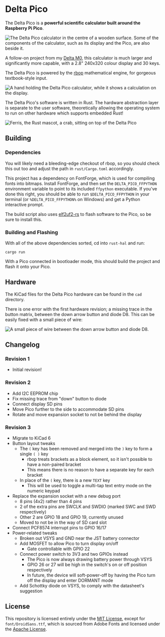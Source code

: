 # Delta Pico

The Delta Pico is a **powerful scientific calculator built around the Raspberry
Pi Pico**.

![The Delta Pico calculator in the centre of a wooden surface. Some of the
components of the calculator, such as its display and the Pico, are also beside
it.](img/table.jpg)

A follow-on project from my [Delta
M0](https://github.com/AaronC81/delta-m0), this calculator is much larger
and significantly more capable, with a 2.8" 240x320 colour display and 30 keys.

The Delta Pico is powered by the [rbop](https://github.com/AaronC81/rbop)
mathematical engine, for gorgeous textbook-style input.

![A hand holding the Delta Pico calculator, while it shows a calculation on the
display.](img/holding.jpg)

The Delta Pico's software is written in Rust. The hardware abstraction layer is
separate to the user software, theoretically allowing the operating system to
run on other hardware which supports embedded Rust!

![Ferris, the Rust mascot, a crab, sitting on top of the Delta
Pico](img/ferris.jpg)

## Building

### Dependencies

You will likely need a bleeding-edge checkout of rbop, so you should check this
out too and adjust the path in `rust/Cargo.toml` accordingly.

This project has a dependency on FontForge, which is used for compiling fonts
into bitmaps. Install FontForge, and then set the `DELTA_PICO_FFPYTHON`
environment variable to point to its included `ffpython` executable. If you've
done this right, you should be able to run `$DELTA_PICO_FFPYTHON` in your 
terminal (or `%DELTA_PICO_FFPYTHON%` on Windows) and get a Python interactive
prompt.

The build script also uses [elf2uf2-rs](https://github.com/JoNil/elf2uf2-rs) to
flash software to the Pico, so be sure to install this.

### Building and Flashing

With all of the above dependencies sorted, cd into `rust-hal` and run:

```
cargo run
```

With a Pico connected in bootloader mode, this should build the project and
flash it onto your Pico.

## Hardware

The KiCad files for the Delta Pico hardware can be found in the `cad` directory.

There is one error with the first hardware revision; a missing trace in the
button matrix, between the down arrow button and diode D8. This can be easily
fixed with a small piece of wire:

![A small piece of wire between the down arrow button and diode
D8.](img/wire-fix.png)

## Changelog
### Revision 1
- Initial revision!

### Revision 2
- Add I2C EEPROM chip
- Fix missing trace from "down" button to diode
- Connect display SD pins
- Move Pico further to the side to accommodate SD pins
- Rotate and move expansion socket to not be behind the display

### Revision 3
- Migrate to KiCad 6
- Button layout tweaks
    - The `(` key has been removed and merged into the `)` key to form a single `( )` key
        - rbop treats brackets as a block element, so it isn't possible to have a non-paired
          bracket
        - This means there is no reason to have a separate key for each bracket
    - In place of the `(` key, there is a new `TEXT` key
        - This will be used to toggle a multi-tap text entry mode on the numeric keypad
- Replace the expansion socket with a new debug port
    - 8 pins (4x2) rather than 4 pins
    - 2 of the extra pins are SWCLK and SWDIO (marked SWC and SWD respectively)
    - Other 2 are GPIO 18 and GPIO 19, currently unused
    - Moved to not be in the way of SD card slot
- Connect PCF8574 interrupt pins to GPIO 16/17
- Power-related tweaks
    - Broken out VSYS and GND near the JST battery connector
    - Add MOSFET to allow Pico to turn display on/off
        - Gate controllable with GPIO 22
    - Connect power switch to 3V3 and two GPIOs instead
        - The Pico is now always drawing battery power through VSYS
        - GPIO 26 or 27 will be high in the switch's on or off position respectively
        - In future, the device will soft-power-off by having the Pico turn off the display and
          enter DORMANT mode
    - Add Schottky diode on VSYS, to comply with the datasheet's suggestion

## License

This repository is licensed entirely under the [MIT License](LICENSE), except
for `font/DroidSans.ttf`, which is sourced from Adobe Fonts and licensed under
the [Apache License](https://fonts.adobe.com/variations/1291/eula).
